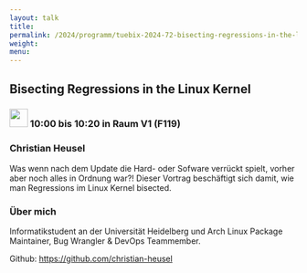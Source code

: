 ```yaml
---
layout: talk
title:
permalink: /2024/programm/tuebix-2024-72-bisecting-regressions-in-the-linux-kernel/
weight:
menu:
---
```

## Bisecting Regressions in the Linux Kernel

### <img height = "32" src="../../../images/talk.svg"> 10:00 bis 10:20 in Raum V1 (F119)

### Christian Heusel

Was wenn nach dem Update die Hard- oder Sofware verrückt spielt, vorher aber noch alles in Ordnung war?! Dieser Vortrag beschäftigt sich damit, wie man Regressions im Linux Kernel bisected.

### Über mich

Informatikstudent an der Universität Heidelberg und Arch Linux Package Maintainer, Bug Wrangler & DevOps Teammember.

Github: https://github.com/christian-heusel

